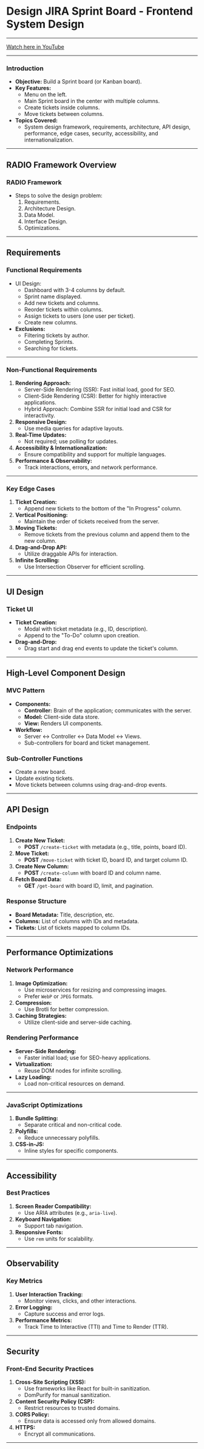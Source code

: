 # **Design JIRA Sprint Board - Frontend System Design**

---

[Watch here in YouTube](https://www.youtube.com/watch?v=1tsAdkqunqQ)

---

### **Introduction**
- **Objective:** Build a Sprint board (or Kanban board).
- **Key Features:**
  - Menu on the left.
  - Main Sprint board in the center with multiple columns.
  - Create tickets inside columns.
  - Move tickets between columns.
- **Topics Covered:**
  - System design framework, requirements, architecture, API design, performance, edge cases, security, accessibility, and internationalization.

---

## **RADIO Framework Overview**

### **RADIO Framework**
- Steps to solve the design problem:
  1. Requirements.
  2. Architecture Design.
  3. Data Model.
  4. Interface Design.
  5. Optimizations.

---

## **Requirements**

### **Functional Requirements**
- UI Design:
  - Dashboard with 3-4 columns by default.
  - Sprint name displayed.
  - Add new tickets and columns.
  - Reorder tickets within columns.
  - Assign tickets to users (one user per ticket).
  - Create new columns.
- **Exclusions:**
  - Filtering tickets by author.
  - Completing Sprints.
  - Searching for tickets.

----

### **Non-Functional Requirements**
1. **Rendering Approach:**
   - Server-Side Rendering (SSR): Fast initial load, good for SEO.
   - Client-Side Rendering (CSR): Better for highly interactive applications.
   - Hybrid Approach: Combine SSR for initial load and CSR for interactivity.
2. **Responsive Design:**
   - Use media queries for adaptive layouts.
3. **Real-Time Updates:**
   - Not required; use polling for updates.
4. **Accessibility & Internationalization:**
   - Ensure compatibility and support for multiple languages.
5. **Performance & Observability:**
   - Track interactions, errors, and network performance.

---

### **Key Edge Cases**
1. **Ticket Creation:**
   - Append new tickets to the bottom of the "In Progress" column.
2. **Vertical Positioning:**
   - Maintain the order of tickets received from the server.
3. **Moving Tickets:**
   - Remove tickets from the previous column and append them to the new column.
4. **Drag-and-Drop API:**
   - Utilize draggable APIs for interaction.
5. **Infinite Scrolling:**
   - Use Intersection Observer for efficient scrolling.

---

## **UI Design**

### **Ticket UI**
- **Ticket Creation:**
  - Modal with ticket metadata (e.g., ID, description).
  - Append to the "To-Do" column upon creation.
- **Drag-and-Drop:**
  - Drag start and drag end events to update the ticket's column.

---

## **High-Level Component Design**

### **MVC Pattern**
- **Components:**
  - **Controller:** Brain of the application; communicates with the server.
  - **Model:** Client-side data store.
  - **View:** Renders UI components.
- **Workflow:**
  - Server ↔ Controller ↔ Data Model ↔ Views.
  - Sub-controllers for board and ticket management.

### **Sub-Controller Functions**
- Create a new board.
- Update existing tickets.
- Move tickets between columns using drag-and-drop events.

---

## **API Design**

### **Endpoints**
1. **Create New Ticket:**
   - **POST** `/create-ticket` with metadata (e.g., title, points, board ID).
2. **Move Ticket:**
   - **POST** `/move-ticket` with ticket ID, board ID, and target column ID.
3. **Create New Column:**
   - **POST** `/create-column` with board ID and column name.
4. **Fetch Board Data:**
   - **GET** `/get-board` with board ID, limit, and pagination.

### **Response Structure**
- **Board Metadata:** Title, description, etc.
- **Columns:** List of columns with IDs and metadata.
- **Tickets:** List of tickets mapped to column IDs.

---

## **Performance Optimizations**

### **Network Performance**
1. **Image Optimization:**
   - Use microservices for resizing and compressing images.
   - Prefer `WebP` or `JPEG` formats.
2. **Compression:**
   - Use Brotli for better compression.
3. **Caching Strategies:**
   - Utilize client-side and server-side caching.

### **Rendering Performance**
- **Server-Side Rendering:**
  - Faster initial load; use for SEO-heavy applications.
- **Virtualization:**
  - Reuse DOM nodes for infinite scrolling.
- **Lazy Loading:**
  - Load non-critical resources on demand.

----

### **JavaScript Optimizations**
1. **Bundle Splitting:**
   - Separate critical and non-critical code.
2. **Polyfills:**
   - Reduce unnecessary polyfills.
3. **CSS-in-JS:**
   - Inline styles for specific components.

---

## **Accessibility**

### **Best Practices**
1. **Screen Reader Compatibility:**
   - Use ARIA attributes (e.g., `aria-live`).
2. **Keyboard Navigation:**
   - Support tab navigation.
3. **Responsive Fonts:**
   - Use `rem` units for scalability.

---

## **Observability**

### **Key Metrics**
1. **User Interaction Tracking:**
   - Monitor views, clicks, and other interactions.
2. **Error Logging:**
   - Capture success and error logs.
3. **Performance Metrics:**
   - Track Time to Interactive (TTI) and Time to Render (TTR).

---

## **Security**

### **Front-End Security Practices**
1. **Cross-Site Scripting (XSS):**
   - Use frameworks like React for built-in sanitization.
   - DomPurify for manual sanitization.
2. **Content Security Policy (CSP):**
   - Restrict resources to trusted domains.
3. **CORS Policy:**
   - Ensure data is accessed only from allowed domains.
4. **HTTPS:**
   - Encrypt all communications.

---